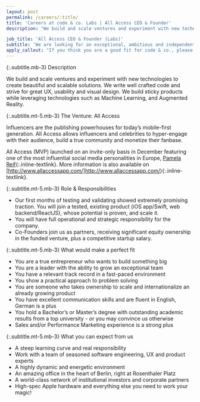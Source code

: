 ```yaml
---
layout: post
permalink: /careers/:title/
title: 'Careers at code & co. Labs | All Access CEO & Founder'
description: "We build and scale ventures and experiment with new technologies to create beautiful and scalable solutions. We write well crafted code and strive for great UX, usability and visual design. We build sticky products while leveraging technologies such as Machine Learning, and Augmented Reality."

job_title: 'All Access CEO & Founder (Labs)'
subtitle: 'We are looking for an exceptional, ambitious and independent Co-Founder and CEO to lead and grow our venture All Access to a truly global, mobile-only brand.'
apply_callout: "If you think you are a good fit for code & co., please reach out with your LinkedIn profile, a cover letter, and an example of your work that you're proud of. We look forward to hearing from you!"
---
```


{:.subtitle.mb-3}
Description

We build and scale ventures and experiment with new technologies to create beautiful and scalable solutions. We write well crafted code and strive for great UX, usability and visual design. We build sticky products while leveraging technologies such as Machine Learning, and Augmented Reality.

{:.subtitle.mt-5.mb-3}
The Venture: All Access

Influencers are the publishing powerhouses for today’s mobile-first generation. All Access allows influencers and celebrities to hyper-engage with their audience, build a true community and monetize their fanbase.

All Access (MVP) launched on an invite-only basis in December featuring one of the most influential social media personalities in Europe, [Pamela Reif](https://www.instagram.com/pamela_rf/){:.inline-textlink}. More information is also available on [http://www.allaccessapp.com/]http://www.allaccessapp.com/){:.inline-textlink}.

{:.subtitle.mt-5.mb-3}
Role & Responsibilities

- Our first months of testing and validating showed extremely promising traction. You will join a tested, existing product (iOS app/Swift, web backend/ReactJS), whose potential is proven, and scale it.
- You will have full operational and strategic responsibility for the company.
- Co-Founders join us as partners, receiving significant equity ownership in the funded venture, plus a competitive startup salary.



{:.subtitle.mt-5.mb-3}
What would make a perfect fit

- You are a true entrepreneur who wants to build something big
- You are a leader with the ability to grow an exceptional team
- You have a relevant track record in a fast-paced environment
- You show a practical approach to problem solving
- You are someone who takes ownership to scale and internationalize an already growing product
- You have excellent communication skills and are fluent in English, German is a plus
- You hold a Bachelor’s or Master’s degree with outstanding academic results from a top university - or you may convince us otherwise
- Sales and/or Performance Marketing experience is a strong plus



{:.subtitle.mt-5.mb-3}
What you can expect from us

- A steep learning curve and real responsibility
- Work with a team of seasoned software engineering, UX and product experts
- A highly dynamic and energetic environment
- An amazing office in the heart of Berlin, right at Rosenthaler Platz
- A world-class network of institutional investors and corporate partners
- High-spec Apple hardware and everything else you need to work your magic!
